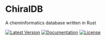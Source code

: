 # ChiralDB 
A cheminformatics database written in Rust

[![Latest Version](https://img.shields.io/crates/v/chiral-db.svg)](https://crates.io/crates/chiral-db)
[![Documentation](https://docs.rs/chiral-db/badge.svg)](https://docs.rs/chiral-db)
[![License](https://img.shields.io/github/license/chiral-data/chiral-db.svg)](LICENSE)